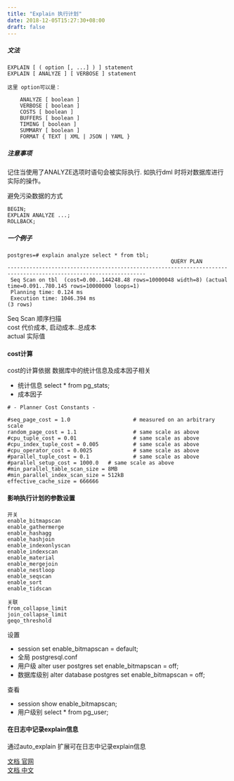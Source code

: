 ```yaml
---
title: "Explain 执行计划"
date: 2018-12-05T15:27:30+08:00
draft: false
---
```


##### 文法
```
EXPLAIN [ ( option [, ...] ) ] statement
EXPLAIN [ ANALYZE ] [ VERBOSE ] statement

这里 option可以是：

    ANALYZE [ boolean ]
    VERBOSE [ boolean ]
    COSTS [ boolean ]
    BUFFERS [ boolean ]
    TIMING [ boolean ]
    SUMMARY [ boolean ]
    FORMAT { TEXT | XML | JSON | YAML }
```

##### 注意事项

记住当使用了ANALYZE选项时语句会被实际执行. 如执行dml 时将对数据库进行实际的操作。

避免污染数据的方式

```
BEGIN;
EXPLAIN ANALYZE ...;
ROLLBACK;
```

##### 一个例子

```
postgres=# explain analyze select * from tbl;
                                                    QUERY PLAN                                                    
------------------------------------------------------------------------------------------------------------------
 Seq Scan on tbl  (cost=0.00..144248.48 rows=10000048 width=8) (actual time=0.091..780.145 rows=10000000 loops=1)
 Planning time: 0.124 ms
 Execution time: 1046.394 ms
(3 rows)
```

Seq Scan 顺序扫描  
cost 代价成本, 启动成本..总成本  
actual 实际值  

#### cost计算
cost的计算依据 数据库中的统计信息及成本因子相关

- 统计信息 select * from pg_stats;
- 成本因子 

```
# - Planner Cost Constants -

#seq_page_cost = 1.0                    # measured on an arbitrary scale
random_page_cost = 1.1                  # same scale as above
#cpu_tuple_cost = 0.01                  # same scale as above
#cpu_index_tuple_cost = 0.005           # same scale as above
#cpu_operator_cost = 0.0025             # same scale as above
#parallel_tuple_cost = 0.1              # same scale as above
#parallel_setup_cost = 1000.0   # same scale as above
#min_parallel_table_scan_size = 8MB
#min_parallel_index_scan_size = 512kB
effective_cache_size = 666666
```

#### 影响执行计划的参数设置
```
开关
enable_bitmapscan
enable_gathermerge
enable_hashagg
enable_hashjoin
enable_indexonlyscan
enable_indexscan
enable_material
enable_mergejoin
enable_nestloop
enable_seqscan
enable_sort
enable_tidscan

关联
from_collapse_limit 
join_collapse_limit
geqo_threshold
```

设置

- session set enable_bitmapscan = default;
- 全局 postgresql.conf
- 用户级 alter user postgres set enable_bitmapscan = off;
- 数据库级别 alter database postgres set enable_bitmapscan = off;

查看 

- session show enable_bitmapscan;
- 用户级别 select * from pg_user;

#### 在日志中记录explain信息

通过auto_explain 扩展可在日志中记录explain信息


[文档 官网](https://www.postgresql.org/docs/10/using-explain.html)  
[文档 中文](http://www.postgres.cn/docs/10/sql-explain.html)
